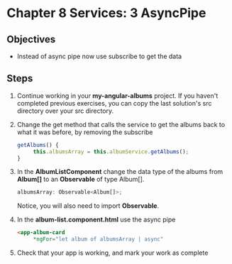 # Chapter 8 Services: 3 AsyncPipe

## Objectives

- Instead of async pipe now use subscribe to get the data

## Steps

1. Continue working in your **my-angular-albums** project. If you haven't completed previous exercises, you can copy the last solution's src directory over your src directory.

1. Change the get method that calls the service to get the albums back to what it was before, by removing the subscribe

     ```typescript
     getAlbums() {
          this.albumsArray = this.albumService.getAlbums();
     }
     ```

1. In the **AlbumListComponent** change the data type of the albums from **Album[]** to an **Observable** of type Album[].

     ```typescript
     albumsArray: Observable<Album[]>;
     ```

     Notice, you will also need to import **Observable**.

1. In the **album-list.component.html** use the async pipe

     ```html
     <app-album-card 
          *ngFor="let album of albumsArray | async"
     ```

1. Check that your app is working, and mark your work as complete